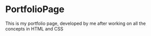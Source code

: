 # PortfolioPage
This is my portfolio page, developed by me after working on all the concepts in HTML and CSS
